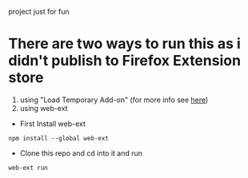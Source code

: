 project just for fun

# There are two ways to run this as i didn't publish to Firefox Extension store
1. using "Load Temporary Add-on" (for more info see [here](https://developer.mozilla.org/en-US/Add-ons/WebExtensions/Temporary_Installation_in_Firefox))
2. using web-ext

+ First Install web-ext
```
npm install --global web-ext
```
+ Clone this repo and cd into it and run
```
web-ext run
```
